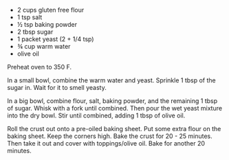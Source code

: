   * 2 cups gluten free flour
  * 1 tsp salt
  * ½ tsp baking powder
  * 2 tbsp sugar
  * 1 packet yeast (2 + 1/4 tsp)
  * ¾ cup warm water
  * olive oil

Preheat oven to 350 F.

In a small bowl, combine the warm water and yeast. Sprinkle 1 tbsp of the sugar in. Wait for it to smell yeasty.

In a big bowl, combine flour, salt, baking powder, and the remaining 1 tbsp of sugar. Whisk with a fork until combined. Then pour the wet yeast mixture into the dry bowl. Stir until combined, adding 1 tbsp of olive oil.

Roll the crust out onto a pre-oiled baking sheet. Put some extra flour on the baking sheet. Keep the corners high. Bake the crust for 20 - 25 minutes. Then take it out and cover with toppings/olive oil. Bake for another 20 minutes.
